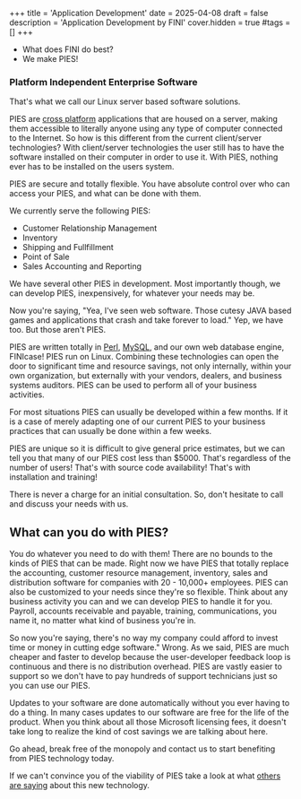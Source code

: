 +++
title = 'Application Development'
date = 2025-04-08
draft = false
description = 'Application Development by FINI'
cover.hidden = true
#tags = []
+++

- What does FINI do best?
- We make PIES!

### Platform Independent Enterprise Software

That's what we call our Linux server based software solutions.

PIES are [cross platform](CrossPlatform) applications that are housed on
a server, making them accessible to literally anyone using any type of
computer connected to the Internet. So how is this different from the
current client/server technologies? With client/server technologies the
user still has to have the software installed on their computer in order
to use it. With PIES, nothing ever has to be installed on the users
system.

PIES are secure and totally flexible. You have absolute control over who
can access your PIES, and what can be done with them.

We currently serve the following PIES:

- Customer Relationship Management
- Inventory
- Shipping and Fullfillment
- Point of Sale
- Sales Accounting and Reporting

We have several other PIES in development. Most importantly though, we
can develop PIES, inexpensively, for whatever your needs may be.

Now you're saying, "Yea, I've seen web software. Those cutesy JAVA based
games and applications that crash and take forever to load." Yep, we
have too. But those aren't PIES.

PIES are written totally in [Perl](http://www.perl.com/),
[MySQL](http://www.mysql.com/), and our own web database engine,
FINIcase! PIES run on Linux. Combining these technologies can open the
door to significant time and resource savings, not only internally,
within your own organization, but externally with your vendors, dealers,
and business systems auditors. PIES can be used to perform all of your
business activities.

For most situations PIES can usually be developed within a few months.
If it is a case of merely adapting one of our current PIES to your
business practices that can usually be done within a few weeks.

PIES are unique so it is difficult to give general price estimates, but
we can tell you that many of our PIES cost less than $5000. That's
regardless of the number of users! That's with source code availability!
That's with installation and training!

There is never a charge for an initial consultation. So, don't hesitate
to call and discuss your needs with us.

## What can you do with PIES?

You do whatever you need to do with them! There are no bounds to the
kinds of PIES that can be made. Right now we have PIES that totally
replace the accounting, customer resource management, inventory, sales
and distribution software for companies with 20 - 10,000+ employees.
PIES can also be customized to your needs since they're so flexible.
Think about any business activity you can and we can develop PIES to
handle it for you. Payroll, accounts receivable and payable, training,
communications, you name it, no matter what kind of business you're in.

So now you're saying, there's no way my company could afford to invest
time or money in cutting edge software." Wrong. As we said, PIES are
much cheaper and faster to develop because the user-developer feedback
loop is continuous and there is no distribution overhead. PIES are
vastly easier to support so we don't have to pay hundreds of support
technicians just so you can use our PIES.

Updates to your software are done automatically without you ever having
to do a thing. In many cases updates to our software are free for the
life of the product. When you think about all those Microsoft licensing
fees, it doesn't take long to realize the kind of cost savings we are
talking about here.

Go ahead, break free of the monopoly and contact us to start benefiting
from PIES technology today.

If we can't convince you of the viability of PIES take a look at what
[others are saying](../OthersSay/) about this new technology.
